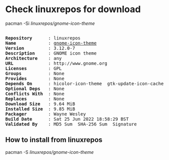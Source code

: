 # Check linuxrepos for download

pacman -Si *linuxrepos/gnome-icon-theme*

<div class="highlight"><pre class="highlight"><text>
<b>Repository</b>      : linuxrepos
<b>Name</b>            : <a href="../../x86_64/gnome-icon-theme-3.12.0-7-any.pkg.tar.zst">gnome-icon-theme</a>
<b>Version</b>         : 3.12.0-7
<b>Description</b>     : GNOME icon theme
<b>Architecture</b>    : any
<b>URL</b>             : http://www.gnome.org
<b>Licenses</b>        : GPL
<b>Groups</b>          : None
<b>Provides</b>        : None
<b>Depends On</b>      : hicolor-icon-theme  gtk-update-icon-cache  gnome-icon-theme-symbolic
<b>Optional Deps</b>   : None
<b>Conflicts With</b>  : None
<b>Replaces</b>        : None
<b>Download Size</b>   : 9.64 MiB
<b>Installed Size</b>  : 9.85 MiB
<b>Packager</b>        : Wayne Wesley <wayne6324@gmail.com>
<b>Build Date</b>      : Sat 25 Jun 2022 18:58:29 BST
<b>Validated By</b>    : MD5 Sum  SHA-256 Sum  Signature
</text></pre></div>

## How to install from linuxrepos

pacman -S *linuxrepos/gnome-icon-theme*
